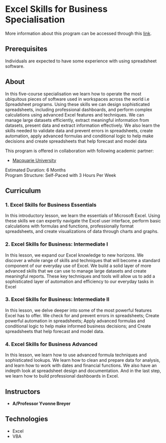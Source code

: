 # Excel Skills for Business Specialisation
 More information about this program can be accessed through this  [link](https://www.coursera.org/specializations/excel).
 
## Prerequisites
Individuals are expected to have some experience with using spreadsheet software.

## About
In this five-course specialisation we learn how to operate the most ubiquitous pieces of software used in workspaces across the world i.e Spreadsheet programs. Using these skills we can design sophisticated spreadsheets, including professional dashboards, and perform complex calculations using advanced Excel features and techniques. We can manage large datasets efficiently, extract meaningful information from datasets, present data and extract information effectively. We also learn the skills needed to validate data and prevent errors in spreadsheets, create automation, apply advanced formulas and conditional logic to help make decisions and create spreadsheets that help forecast and model data

This program is offered in collaboration with following academic partner: 
- [Macquarie University](https://www.mq.edu.au)

Estimated Duration: 6 Months  <br/>
Program Structure: Self-Paced with 3 Hours Per Week

## Curriculum

###  1. Excel Skills for Business Essentials
In this introductory lesson, we learn the essentials of Microsoft Excel. Using these skills we can expertly navigate the Excel user interface, perform basic calculations with formulas and functions, professionally format spreadsheets, and create visualizations of data through charts and graphs. 

### 2. Excel Skills for Business: Intermediate I
In this lesson, we expand our Excel knowledge to new horizons. We discover a whole range of skills and techniques that will become a standard component of our everyday use of Excel. We build a solid layer of more advanced skills that we can use to manage large datasets and create meaningful reports. These key techniques and tools will allow us to add a sophisticated layer of automation and efficiency to our everyday tasks in Excel

### 3. Excel Skills for Business: Intermediate II
In this lesson, we delve deeper into some of the most powerful features Excel has to offer. We check for and prevent errors in spreadsheets; Create powerful automation in spreadsheets; Apply advanced formulas and conditional logic to help make informed business decisions; and Create spreadsheets that help forecast and model data. 

### 4. Excel Skills for Business Advanced
In this lesson, we learn how to use advanced formula techniques and sophisticated lookups. We learn how to clean and prepare data for analysis, and learn how to work with dates and financial functions. We also have an indepth look at spreadsheet design and documentation. And in the last step, we learn how to build professional dashboards in Excel.

## Instructors

- **A/Professor Yvonne Breyer**

## Technologies

- Excel
- VBA


